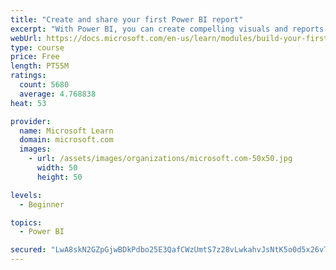 ```yaml
---
title: "Create and share your first Power BI report"
excerpt: "With Power BI, you can create compelling visuals and reports. In this module, you learn how to use Power BI Desktop to connect to data, build visuals, and create a report that you can share with others in your organization. You then learn how to publish the report to the Power BI service, so that others can see your insights and benefit from your work."
webUrl: https://docs.microsoft.com/en-us/learn/modules/build-your-first-power-bi-report/
type: course
price: Free
length: PT55M
ratings:
  count: 5680
  average: 4.768838
heat: 53

provider:
  name: Microsoft Learn
  domain: microsoft.com
  images:
    - url: /assets/images/organizations/microsoft.com-50x50.jpg
      width: 50
      height: 50

levels:
  - Beginner

topics:
  - Power BI

secured: "LwA8skN2GZpGjwBDkPdbo25E3QafCWzUmtS7z28vLwkahvJsNtK5o0d5x26vTCIX7kOD9cn7msAcvkQPO5kLP5oQ1rLrFukHn2tg/4fCY8Kk+5/9Oxqug0J+QAcDru5K/dpUy1YTNyM2f2Cu327cbyIDqTbJE/7wx2br8NWgg3KaRspOZ+SCEwVzNCSsc2qsVYrntnIXC2wty9eiCqUW+gt8fjxrBo3SLs6MBYMbdtsqLGpYiwJv6Jy24EtP7JilCiyhIcj6t0mD9uV5YvnmnIoPNFQnvTlVmmqGwGv4Ks/fYJPaLEbJbasBgwqfzt1oQMkiyoL3V7uPDscMpgIb0qjAPYEiGkG9x5J/YSVa4MAQSRYuM3lCC9QV1feYY3EsZbf9iVOc0Y0KsZCVQY+kkg/KL+mNQI3MaIeNXKrWp2I=;/Q05WeudwT+/XQ3KxCOu+Q=="
---
```


